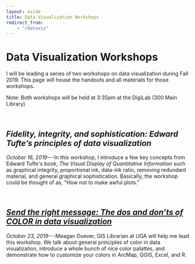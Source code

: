 ```yaml
---
layout: aside
title: Data Visualization Workshops
redirect_from: 
    - "/dataviz"
---
```


# Data Visualization Workshops

I will be leading a series of two workshops on data visualization during Fall 2019. This page will house the handouts and all materials for those workshops.

Note: Both workshops will be held at 3:35pm at the DigiLab (300 Main Library) 

<br/>

## *Fidelity, integrity, and sophistication: Edward Tufte’s principles of data visualization*

*October 16, 2019*---In this workshop, I introduce a few key concepts from Edward Tufte's book, *The Visual Display of Quantitative Information* such as graphical integrity, proportional ink, data-ink ratio, removing redundant material, and general graphical sophistication. Basically, the workshop could be thought of as, "How not to make awful plots."

<br/>

## [*Send the right message: The dos and don’ts of COLOR in data visualization*](/downloads/191023-color.pdf)

*October 23, 2019*---Meagan Duever, GIS Librarian at UGA will help me lead this workshop. We talk about general principles of color in data visualization, introduce a whole bunch of nice color palattes, and demonstrate how to customize your colors in ArcMap, QGIS, Excel, and R.

<br/>